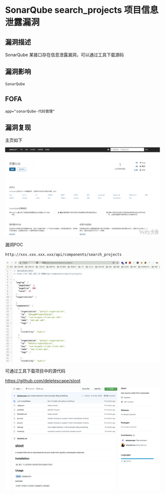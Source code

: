 # SonarQube search_projects 项目信息泄露漏洞

## 漏洞描述

SonarQube 某接口存在信息泄露漏洞，可以通过工具下载源码

## 漏洞影响

```
SonarQube
```

## FOFA

```
app="sonarQube-代码管理"
```

## 漏洞复现

主页如下



![img](./images/202202101932489.png)



漏洞POC



```plain
http://xxx.xxx.xxx.xxx/api/components/search_projects
```

![img](./images/202202101932452.png)

可通过工具下载项目中的源代码 



https://github.com/deletescape/sloot

![img](./images/202202101932586.png)